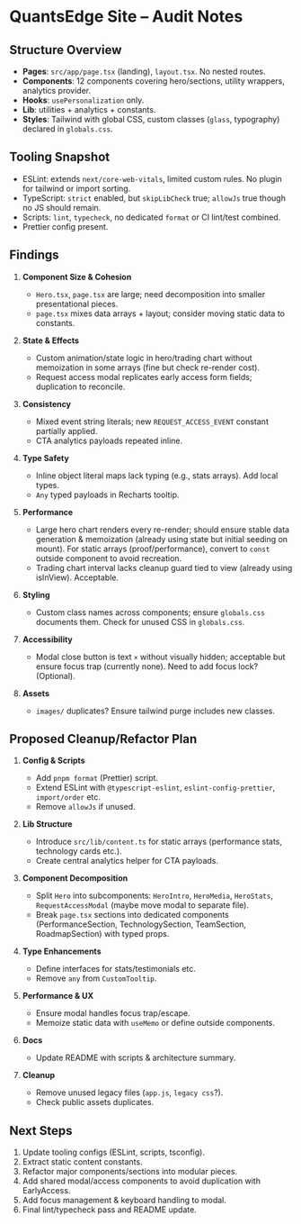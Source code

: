 # QuantsEdge Site – Audit Notes

## Structure Overview

- **Pages**: `src/app/page.tsx` (landing), `layout.tsx`. No nested routes.
- **Components**: 12 components covering hero/sections, utility wrappers, analytics provider.
- **Hooks**: `usePersonalization` only.
- **Lib**: utilities + analytics + constants.
- **Styles**: Tailwind with global CSS, custom classes (`glass`, typography) declared in `globals.css`.

## Tooling Snapshot

- ESLint: extends `next/core-web-vitals`, limited custom rules. No plugin for tailwind or import sorting.
- TypeScript: `strict` enabled, but `skipLibCheck` true; `allowJs` true though no JS should remain.
- Scripts: `lint`, `typecheck`, no dedicated `format` or CI lint/test combined.
- Prettier config present.

## Findings

1. **Component Size & Cohesion**
   - `Hero.tsx`, `page.tsx` are large; need decomposition into smaller presentational pieces.
   - `page.tsx` mixes data arrays + layout; consider moving static data to constants.

2. **State & Effects**
   - Custom animation/state logic in hero/trading chart without memoization in some arrays (fine but check re-render cost).
   - Request access modal replicates early access form fields; duplication to reconcile.

3. **Consistency**
   - Mixed event string literals; new `REQUEST_ACCESS_EVENT` constant partially applied.
   - CTA analytics payloads repeated inline.

4. **Type Safety**
   - Inline object literal maps lack typing (e.g., stats arrays). Add local types.
   - `Any` typed payloads in Recharts tooltip.

5. **Performance**
   - Large hero chart renders every re-render; should ensure stable data generation & memoization (already using state but initial seeding on mount). For static arrays (proof/performance), convert to `const` outside component to avoid recreation.
   - Trading chart interval lacks cleanup guard tied to view (already using isInView). Acceptable.

6. **Styling**
   - Custom class names across components; ensure `globals.css` documents them. Check for unused CSS in `globals.css`.

7. **Accessibility**
   - Modal close button is text `×` without visually hidden; acceptable but ensure focus trap (currently none). Need to add focus lock? (Optional).

8. **Assets**
   - `images/` duplicates? Ensure tailwind purge includes new classes.

## Proposed Cleanup/Refactor Plan

1. **Config & Scripts**
   - Add `pnpm format` (Prettier) script.
   - Extend ESLint with `@typescript-eslint`, `eslint-config-prettier`, `import/order` etc.
   - Remove `allowJs` if unused.

2. **Lib Structure**
   - Introduce `src/lib/content.ts` for static arrays (performance stats, technology cards etc.).
   - Create central analytics helper for CTA payloads.

3. **Component Decomposition**
   - Split `Hero` into subcomponents: `HeroIntro`, `HeroMedia`, `HeroStats`, `RequestAccessModal` (maybe move modal to separate file).
   - Break `page.tsx` sections into dedicated components (PerformanceSection, TechnologySection, TeamSection, RoadmapSection) with typed props.

4. **Type Enhancements**
   - Define interfaces for stats/testimonials etc.
   - Remove `any` from `CustomTooltip`.

5. **Performance & UX**
   - Ensure modal handles focus trap/escape.
   - Memoize static data with `useMemo` or define outside components.

6. **Docs**
   - Update README with scripts & architecture summary.

7. **Cleanup**
   - Remove unused legacy files (`app.js`, `legacy css`?).
   - Check public assets duplicates.

## Next Steps

1. Update tooling configs (ESLint, scripts, tsconfig).
2. Extract static content constants.
3. Refactor major components/sections into modular pieces.
4. Add shared modal/access components to avoid duplication with EarlyAccess.
5. Add focus management & keyboard handling to modal.
6. Final lint/typecheck pass and README update.
